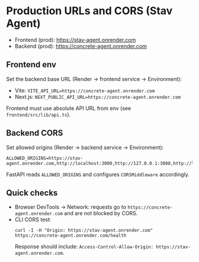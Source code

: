 # Production URLs and CORS (Stav Agent)

- Frontend (prod): https://stav-agent.onrender.com  
- Backend (prod): https://concrete-agent.onrender.com

## Frontend env

Set the backend base URL (Render → frontend service → Environment):

- Vite: `VITE_API_URL=https://concrete-agent.onrender.com`
- Next.js: `NEXT_PUBLIC_API_URL=https://concrete-agent.onrender.com`

Frontend must use absolute API URL from env (see `frontend/src/lib/api.ts`).

## Backend CORS

Set allowed origins (Render → backend service → Environment):

```
ALLOWED_ORIGINS=https://stav-agent.onrender.com,http://localhost:3000,http://127.0.0.1:3000,http://localhost:5173,http://127.0.0.1:5173
```

FastAPI reads `ALLOWED_ORIGINS` and configures `CORSMiddleware` accordingly.

## Quick checks

- Browser DevTools → Network: requests go to `https://concrete-agent.onrender.com` and are not blocked by CORS.
- CLI CORS test:
  ```
  curl -I -H "Origin: https://stav-agent.onrender.com" https://concrete-agent.onrender.com/health
  ```
  Response should include: `Access-Control-Allow-Origin: https://stav-agent.onrender.com`.
